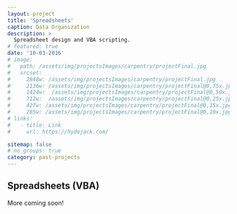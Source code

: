 ```yaml
---
layout: project
title: 'Spreadsheets'
caption: Data Organization
description: >
  Spreadsheet design and VBA scripting.
# featured: true
date: '10-03-2016'
# image: 
#   path: /assets/img/projectsImages/carpentry/projectFinal.jpg
#   srcset: 
#     2848w: /assets/img/projectsImages/carpentry/projectFinal.jpg
#     2136w: /assets/img/projectsImages/carpentry/projectFinal@0,75x.jpg
#     1424w:  /assets/img/projectsImages/carpentry/projectFinal@0,50x.jpg
#     712w:  /assets/img/projectsImages/carpentry/projectFinal@0,25x.jpg
#     427w: /assets/img/projectsImages/carpentry/projectFinal@0,15x.jpg
#     285w: /assets/img/projectsImages/carpentry/projectFinal@0,10x.jpg
# links:
#   - title: Link
#     url: https://hydejack.com/

sitemap: false
# no_groups: true
category: past-projects
---
```


## Spreadsheets (VBA)

More coming soon!
